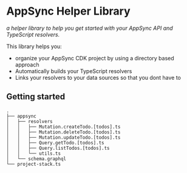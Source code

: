 # AppSync Helper Library

*a helper library to help you get started with your AppSync API and TypeScript resolvers.*

This library helps you:

- organize your AppSync CDK project by using a directory based approach
- Automatically builds your TypeScript resolvers
- Links your resolvers to your data sources so that you dont have to

## Getting started

```
.
├── appsync
│   ├── resolvers
│   │   ├── Mutation.createTodo.[todos].ts
│   │   ├── Mutation.deleteTodo.[todos].ts
│   │   ├── Mutation.updateTodo.[todos].ts
│   │   ├── Query.getTodo.[todos].ts
│   │   ├── Query.listTodos.[todos].ts
│   │   └── utils.ts
│   └── schema.graphql
└── project-stack.ts
```

